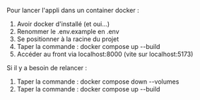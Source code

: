 Pour lancer l'appli dans un container docker :
1. Avoir docker d'installé (et oui...)
2. Renommer le .env.example en .env
3. Se positionner à la racine du projet
4. Taper la commande : docker compose up --build
5. Accéder au front via localhost:8000 (vite sur localhost:5173)

Si il y a besoin de relancer :
1. Taper la commande : docker compose down --volumes
2. Taper la commande : docker compose up --build
